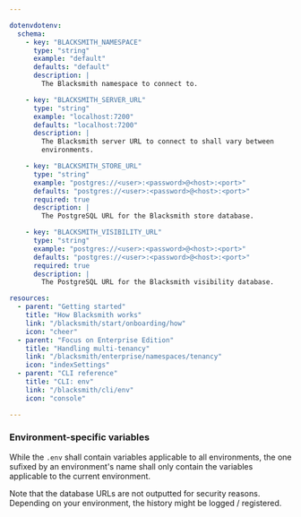 ```yaml
---

dotenvdotenv:
  schema:
    - key: "BLACKSMITH_NAMESPACE"
      type: "string"
      example: "default"
      defaults: "default"
      description: |
        The Blacksmith namespace to connect to.

    - key: "BLACKSMITH_SERVER_URL"
      type: "string"
      example: "localhost:7200"
      defaults: "localhost:7200"
      description: |
        The Blacksmith server URL to connect to shall vary between
        environments.

    - key: "BLACKSMITH_STORE_URL"
      type: "string"
      example: "postgres://<user>:<password>@<host>:<port>"
      defaults: "postgres://<user>:<password>@<host>:<port>"
      required: true
      description: |
        The PostgreSQL URL for the Blacksmith store database.

    - key: "BLACKSMITH_VISIBILITY_URL"
      type: "string"
      example: "postgres://<user>:<password>@<host>:<port>"
      defaults: "postgres://<user>:<password>@<host>:<port>"
      required: true
      description: |
        The PostgreSQL URL for the Blacksmith visibility database.

resources:
  - parent: "Getting started"
    title: "How Blacksmith works"
    link: "/blacksmith/start/onboarding/how"
    icon: "cheer"
  - parent: "Focus on Enterprise Edition"
    title: "Handling multi-tenancy"
    link: "/blacksmith/enterprise/namespaces/tenancy"
    icon: "indexSettings"
  - parent: "CLI reference"
    title: "CLI: env"
    link: "/blacksmith/cli/env"
    icon: "console"

---
```


### Environment-specific variables

While the `.env` shall contain variables applicable to all environments, the one
sufixed by an environment's name shall only contain the variables applicable to
the current environment.

Note that the database URLs are not outputted for security reasons. Depending on
your environment, the history might be logged / registered.
